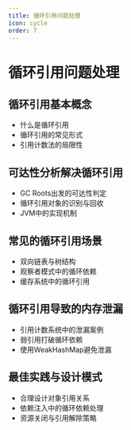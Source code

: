 ```yaml
---
title: 循环引用问题处理
icon: cycle
order: 7
---
```

# 循环引用问题处理

## 循环引用基本概念
- 什么是循环引用
- 循环引用的常见形式
- 引用计数法的局限性

## 可达性分析解决循环引用
- GC Roots出发的可达性判定
- 循环引用对象的识别与回收
- JVM中的实现机制

## 常见的循环引用场景
- 双向链表与树结构
- 观察者模式中的循环依赖
- 缓存系统中的循环引用

## 循环引用导致的内存泄漏
- 引用计数系统中的泄漏案例
- 弱引用打破循环依赖
- 使用WeakHashMap避免泄漏

## 最佳实践与设计模式
- 合理设计对象引用关系
- 依赖注入中的循环依赖处理
- 资源关闭与引用解除策略
